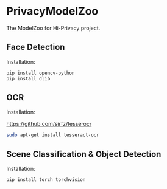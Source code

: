 # PrivacyModelZoo
The ModelZoo for Hi-Privacy project. 



## Face Detection

Installation:

```bash
pip install opencv-python
pip install dlib
```


## OCR

Installation:

https://github.com/sirfz/tesserocr

```bash
sudo apt-get install tesseract-ocr
```

## Scene Classification & Object Detection

Installation:

```bash
pip install torch torchvision
```